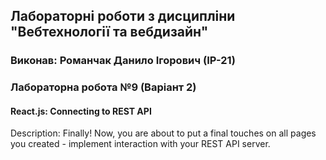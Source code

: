 ## Лабораторні роботи з дисципліни "Вебтехнології та вебдизайн"

### Виконав: Романчак Данило Ігорович (ІР-21)
### Лабораторна робота №9 (Варіант 2)

#### React.js: Connecting to REST API

Description: Finally! Now, you are about to put a final touches on all pages you created - implement interaction with your REST API server.

